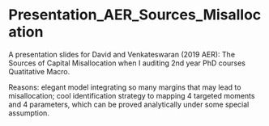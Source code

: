 # Presentation_AER_Sources_Misallocation

A presentation slides for David and Venkateswaran (2019 AER): The Sources of Capital Misallocation when I auditing 2nd year PhD courses Quatitative Macro.

Reasons: elegant model integrating so many margins that may lead to misallocation; cool identification strategy to mapping 4 targeted moments and 4 parameters, which can be proved analytically under some special assumption.
